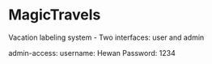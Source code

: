 # MagicTravels
Vacation labeling system - Two interfaces: user and admin

admin-access: username: Hewan Password: 1234
